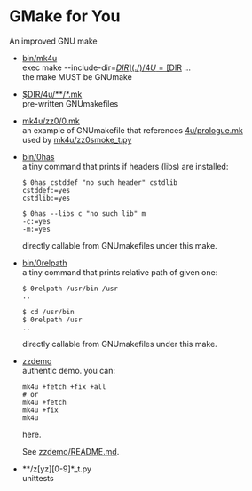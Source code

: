 # GMake for You

An improved GNU make

- [bin/mk4u](bin/mk4u)  
  exec make --include-dir=[$DIR](./) /4U=[$DIR](./) ...  
  the make MUST be GNUmake
- [$DIR/4u/**/*.mk](4u/)  
  pre-written GNUmakefiles
- [mk4u/zz0/0.mk](mk4u/zz0/0.mk)  
  an example of GNUmakefile that references [4u/prologue.mk](4u/prologue.mk)  
  used by [mk4u/zz0smoke_t.py](mk4u/zz0smoke_t.py)
- [bin/0has](bin/0has)  
  a tiny command that prints if headers (libs) are installed:
    ```shell
    $ 0has cstddef "no such header" cstdlib
    cstddef:=yes
    cstdlib:=yes

    $ 0has --libs c "no such lib" m
    -c:=yes
    -m:=yes
    ```
  directly callable from GNUmakefiles under this make.
- [bin/0relpath](bin/0relpath)  
  a tiny command that prints relative path of given one:
    ```shell
    $ 0relpath /usr/bin /usr
    ..

    $ cd /usr/bin
    $ 0relpath /usr
    ..
    ```
  directly callable from GNUmakefiles under this make.
- [zzdemo](zzdemo/)  
  authentic demo.
  you can:
    ```shell
    mk4u +fetch +fix +all
    # or
    mk4u +fetch
    mk4u +fix
    mk4u
    ```
  here.

  See [zzdemo/README.md](zzdemo/README.md).
- \*\*/z[yz][0-9]*_t.py  
  unittests
